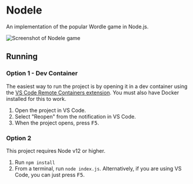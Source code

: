 # Nodele

An implementation of the popular Wordle game in Node.js.

![Screenshot of Nodele game](nodele.png)

## Running

### Option 1 - Dev Container

The easiest way to run the project is by opening it in a dev container using the [VS Code Remote Containers extension](https://marketplace.visualstudio.com/items?itemName=ms-vscode-remote.remote-containers&WT.mc_id=devcloud-0000-buhollan). You must also have Docker installed for this to work.

1. Open the project in VS Code.
1. Select "Reopen" from the notification in VS Code.
1. When the project opens, press <kbd>F5</kbd>.

### Option 2

This project requires Node v12 or higher.

1. Run `npm install`
1. From a terminal, run `node index.js`. Alternatively, if you are using VS Code, you can just press <kbd>F5</kbd>.